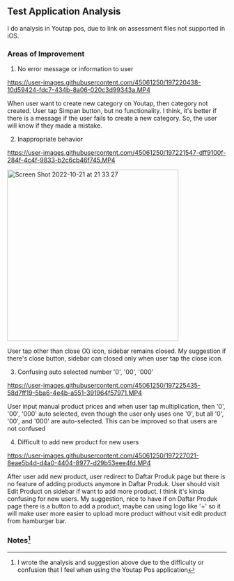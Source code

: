## Test Application Analysis
I do analysis in Youtap pos, due to link on assessment files not supported in iOS.


### Areas of Improvement

1. No error message or information to user


https://user-images.githubusercontent.com/45061250/197220438-10d59424-fdc7-434b-8a06-020c3d99343a.MP4

   When user want to create new category on Youtap, then category not created. User tap Simpan button, but no functionality. I think, it's better if there is a message if the user fails to create a new category. So, the user will know if they made a mistake.
   
2. Inappropriate behavior

https://user-images.githubusercontent.com/45061250/197221547-dff9100f-284f-4c4f-9833-b2c6cb46f745.MP4

<img width="393" alt="Screen Shot 2022-10-21 at 21 33 27" src="https://user-images.githubusercontent.com/45061250/197221768-2d37659b-ef23-4729-bd50-12ab935e7b55.png">

User tap other than close (X) icon, sidebar remains closed. My suggestion if there's close button, sidebar can closed only when user tap the close icon.

3. Confusing auto selected number '0', '00', '000' 

https://user-images.githubusercontent.com/45061250/197225435-58d7ff19-5ba6-4e4b-a551-391964f57971.MP4

User input manual product prices and when user tap multiplication, then '0', '00', '000' auto selected, even though the user only uses one '0', but all '0', '00', and '000' are auto-selected. This can be improved so that users are not confused

4. Difficult to add new product for new users

https://user-images.githubusercontent.com/45061250/197227021-8eae5b4d-d4a0-4404-8977-d29b53eee4fd.MP4

After user add new product, user redirect to Daftar Produk page but there is no feature of adding products anymore in Daftar Produk. User should visit Edit Product on sidebar if want to add more product. I think it's kinda confusing for new users. My suggestion, nice to have if on Daftar Produk page there is a button to add a product, maybe can using logo like '+' so it will make user more easier to upload more product without visit edit product from hamburger bar.

### Notes[^Notes]

[^Notes]: I wrote the analysis and suggestion above due to the difficulty or confusion that I feel when using the Youtap Pos application



